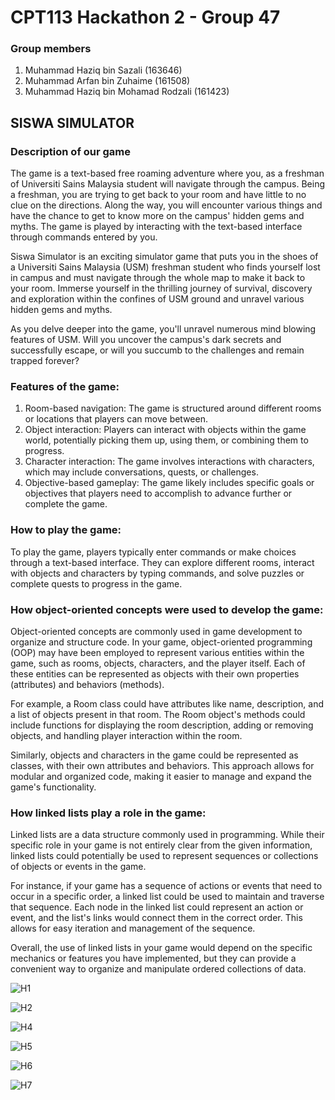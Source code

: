 # CPT113 Hackathon 2 - Group 47
### Group members
1. Muhammad Haziq bin Sazali (163646)
2. Muhammad Arfan bin Zuhaime (161508)
3. Muhammad Haziq bin Mohamad Rodzali (161423)

## SISWA SIMULATOR

### Description of our game
The game is a text-based free roaming adventure where you, as a freshman of Universiti Sains Malaysia student will navigate through the campus. Being a freshman, you are trying to get back to your room and have little to no clue on the directions. Along the way, you will encounter various things and have the chance to get to know more on the campus' hidden gems and myths. The game is played by interacting with the text-based interface through commands entered by you.

Siswa Simulator is an exciting simulator game that puts you in the shoes of a Universiti Sains Malaysia (USM) freshman student who finds yourself lost in campus and must navigate through the whole map to make it back to your room. Immerse yourself in the thrilling journey of survival, discovery and exploration within the confines of USM ground and unravel various hidden gems and myths.

As you delve deeper into the game, you'll unravel numerous mind blowing features of USM. Will you uncover the campus's dark secrets and successfully escape, or will you succumb to the challenges and remain trapped forever?


### Features of the game:
1. Room-based navigation: The game is structured around different rooms or locations that players can move between.
2. Object interaction: Players can interact with objects within the game world, potentially picking them up, using them, or combining them to progress.
3. Character interaction: The game involves interactions with characters, which may include conversations, quests, or challenges.
4. Objective-based gameplay: The game likely includes specific goals or objectives that players need to accomplish to advance further or complete the game.

### How to play the game:
To play the game, players typically enter commands or make choices through a text-based interface. They can explore different rooms, interact with objects and characters by typing commands, and solve puzzles or complete quests to progress in the game.

### How object-oriented concepts were used to develop the game:
Object-oriented concepts are commonly used in game development to organize and structure code. In your game, object-oriented programming (OOP) may have been employed to represent various entities within the game, such as rooms, objects, characters, and the player itself. Each of these entities can be represented as objects with their own properties (attributes) and behaviors (methods).

For example, a Room class could have attributes like name, description, and a list of objects present in that room. The Room object's methods could include functions for displaying the room description, adding or removing objects, and handling player interaction within the room.

Similarly, objects and characters in the game could be represented as classes, with their own attributes and behaviors. This approach allows for modular and organized code, making it easier to manage and expand the game's functionality.

### How linked lists play a role in the game:
Linked lists are a data structure commonly used in programming. While their specific role in your game is not entirely clear from the given information, linked lists could potentially be used to represent sequences or collections of objects or events in the game.

For instance, if your game has a sequence of actions or events that need to occur in a specific order, a linked list could be used to maintain and traverse that sequence. Each node in the linked list could represent an action or event, and the list's links would connect them in the correct order. This allows for easy iteration and management of the sequence.

Overall, the use of linked lists in your game would depend on the specific mechanics or features you have implemented, but they can provide a convenient way to organize and manipulate ordered collections of data.

![H1](https://github.com/muhdhaziq02/Hackathon2-Group47/assets/117788825/6f183cbf-a803-4786-82a4-a5e3c7367231)

![H2](https://github.com/muhdhaziq02/Hackathon2-Group47/assets/117788825/5cc0f783-fb56-46fb-926d-1b05c3d9cad8)

![H4](https://github.com/muhdhaziq02/Hackathon2-Group47/assets/117788825/6ab772ff-2180-4cab-b0b5-8d01b0f47432)

![H5](https://github.com/muhdhaziq02/Hackathon2-Group47/assets/117788825/681bdede-12ff-46b5-b9a3-3068452b0cfc)

![H6](https://github.com/muhdhaziq02/Hackathon2-Group47/assets/117788825/c52d354c-811c-4695-8f23-f31e6f0b9c2d)

![H7](https://github.com/muhdhaziq02/Hackathon2-Group47/assets/117788825/750b85c4-18a4-44f1-bdf1-e4e1350a64c4)








